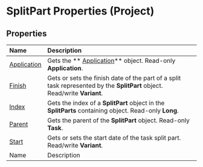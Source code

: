 
# SplitPart Properties (Project)

## Properties



|**Name**|**Description**|
|:-----|:-----|
| [Application](7b8a8d99-15eb-8be0-6e27-8293d0dfb9fe.md)|Gets the  ** [Application](8eb91712-7784-a102-38c0-19bb056c27e9.md)** object. Read-only **Application**.|
| [Finish](deabe924-95f8-5763-6f8a-e1c913784543.md)|Gets or sets the finish date of the part of a split task represented by the  **SplitPart** object. Read/write **Variant**.|
| [Index](9e317531-6f4f-4053-c628-4b5e8a19d840.md)|Gets the index of a  **SplitPart** object in the **SplitParts** containing object. Read-only **Long**.|
| [Parent](30e914cb-fa82-86b8-ffea-ff8a980765f2.md)|Gets the parent of the  **SplitPart** object. Read-only **Task**.|
| [Start](7871b157-de76-db1a-b3e9-577669a8dd6d.md)|Gets or sets the start date of the task split part. Read/write  **Variant**.|
|Name|Description|
